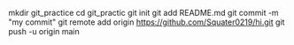mkdir git_practice
cd git_practic
git init
git add README.md
git commit -m "my commit"
git remote add origin https://github.com/Squater0219/hi.git
git push -u origin main
